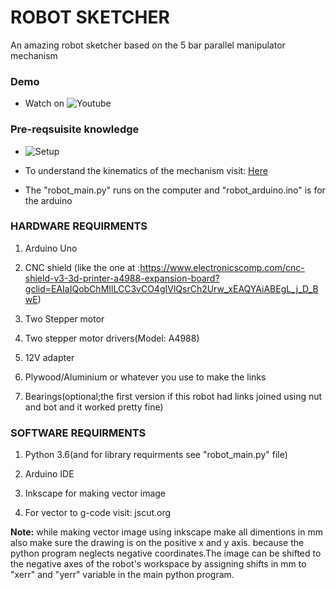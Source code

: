 # ROBOT SKETCHER

An amazing robot sketcher based on the 5 bar parallel manipulator mechanism

### Demo
- Watch on ![Youtube](https://www.youtube.com/watch?v=lMgfEUtLZQk)

### Pre-reqsuisite knowledge
- ![Setup](https://media.licdn.com/dms/image/C5122AQF-zxRBTb_B7w/feedshare-shrink_8192/0?e=1560384000&v=beta&t=cHfHhS5IaVnR7p2J9EBDRgsTshWLVX9Vb7uatsUTYjQ)

- To understand the kinematics of the mechanism visit: [Here](https://www.academia.edu/10259240/Kinematic_Analysis_of_Five_Bar_Mechanism_in_Industrial_Robotics)

- The "robot_main.py" runs on the computer and "robot_arduino.ino" is for the arduino

### HARDWARE REQUIRMENTS

1. Arduino Uno

2. CNC shield (like the one at :https://www.electronicscomp.com/cnc-shield-v3-3d-printer-a4988-expansion-board?gclid=EAIaIQobChMIlLCC3vCO4gIVlQsrCh2Urw_xEAQYAiABEgL_j_D_BwE)

3. Two Stepper motor

4. Two stepper motor drivers(Model: A4988)

5. 12V adapter

6. Plywood/Aluminium or whatever you use to make the links

7. Bearings(optional;the first version if this robot had links joined using nut and bot and it worked pretty fine)

### SOFTWARE REQUIRMENTS

1. Python 3.6(and for library requirments see "robot_main.py" file)

2. Arduino IDE

3. Inkscape for making vector image

4. For vector to g-code visit: jscut.org


**Note:** while making vector image using inkscape make all dimentions in mm also make sure the drawing is on the positive x and y axis.
      because the python program neglects negative coordinates.The image can be shifted to the negative axes of the robot's workspace 
      by assigning shifts in mm to "xerr" and "yerr" variable in the main python program.

